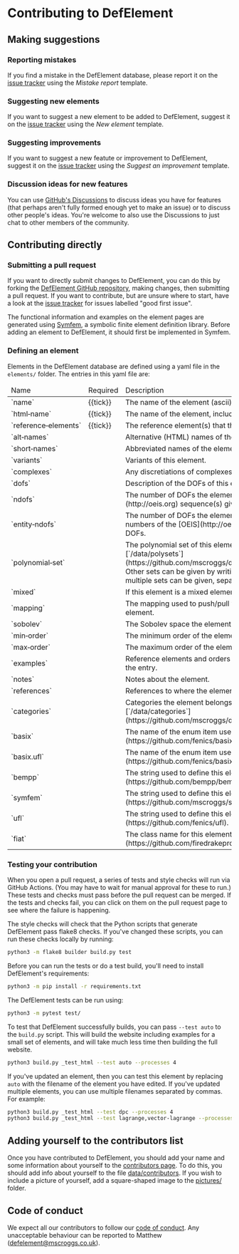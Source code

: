# Contributing to DefElement

## Making suggestions

### Reporting mistakes
If you find a mistake in the DefElement database, please report it on the
[issue tracker](https://github.com/mscroggs/defelement.com/issues/new?assignees=&labels=bug&template=mistake-report.md&title=)
using the *Mistake report* template.

### Suggesting new elements
If you want to suggest a new element to be added to DefElement, suggest it on the
[issue tracker](https://github.com/mscroggs/defelement.com/issues/new?assignees=&labels=new+element&template=new-element.md&title=Add+%5BNAME%5D+element)
using the *New element* template.

### Suggesting improvements
If you want to suggest a new featute or improvement to DefElement, suggest it on the
[issue tracker](https://github.com/mscroggs/defelement.com/issues/new?assignees=&labels=feature+request&template=suggest-an-improvement.md&title=)
using the *Suggest an improvement* template.

### Discussion ideas for new features
You can use [GitHub's Discussions](https://github.com/mscroggs/defelement.com/discussions) to discuss
ideas you have for features (that perhaps aren't fully formed enough yet to make an issue) or to
discuss other people's ideas. You're welcome to also use the Discussions to just chat to other
members of the community.

## Contributing directly

### Submitting a pull request
If you want to directly submit changes to DefElement, you can do this by forking the [DefElement GitHub repository](https://github.com/mscroggs/defelement.com),
making changes, then submitting a pull request.
If you want to contribute, but are unsure where to start, have a look at the
[issue tracker](https://github.com/mscroggs/defelement.com/labels/good%20first%20issue) for issues labelled "good first issue".

The functional information and examples on the element pages are generated using
[Symfem](https://github.com/mscroggs/symfem), a symbolic finite element definition library.
Before adding an element to DefElement, it should first be implemented in Symfem.

### Defining an element
Elements in the DefElement database are defined using a yaml file in the `elements/` folder.
The entries in this yaml file are:

<table class='bordered align-left'>
<thead>
<tr><td>Name</td><td>Required</td><td>Description</td></tr>
</thead>
<tr><td>`name`</td><td>{{tick}}</td><td>The name of the element (ascii).</td></tr>
<tr><td>`html&#8209;name`</td><td>{{tick}}</td><td>The name of the element, including HTML special characters.</td></tr>
<tr><td>`reference&#8209;elements`</td><td>{{tick}}</td><td>The reference element(s) that this finite element can be defined on.</td></tr>
<tr><td>`alt&#8209;names`</td><td></td><td>Alternative (HTML) names of the element.</td></tr>
<tr><td>`short&#8209;names`</td><td></td><td>Abbreviated names of the element.</td></tr>
<tr><td>`variants`</td><td></td><td>Variants of this element.</td></tr>
<tr><td>`complexes`</td><td></td><td>Any discretiations of complexes that this element is part of.</td></tr>
<tr><td>`dofs`</td><td></td><td>Description of the DOFs of this element.</td></tr>
<tr><td>`ndofs`</td><td></td><td>The number of DOFs the element has and the A-numbers of the [OEIS](http://oeis.org) sequence(s) giving the number of DOFs.</td></tr>
<tr><td>`entity&#8209;ndofs`</td><td></td><td>The number of DOFs the element has per subentity type and the A-numbers of the [OEIS](http://oeis.org) sequence(s) giving the number of DOFs.</td></tr>
<tr><td>`polynomial&#8209;set`</td><td></td><td>The polynomial set of this element. This can use sets defined in the file [`/data/polysets`](https://github.com/mscroggs/defelement.com/blob/main/data/polysets). Other sets can be given by writing `<k>[LaTeX definition of set]`. Unions of multiple sets can be given, separated by ` && `.</td></tr>
<tr><td>`mixed`</td><td></td><td>If this element is a mixed element, the subelements that it contains.</td></tr>
<tr><td>`mapping`</td><td></td><td>The mapping used to push/pull values foward/back from/to the reference element.</td></tr>
<tr><td>`sobolev`</td><td></td><td>The Sobolev space the element lives in.</td></tr>
<tr><td>`min&#8209;order`</td><td></td><td>The minimum order of the element</td></tr>
<tr><td>`max&#8209;order`</td><td></td><td>The maximum order of the element</td></tr>
<tr><td>`examples`</td><td></td><td>Reference elements and orders to be included in the examples section of the entry.</td></tr>
<tr><td>`notes`</td><td></td><td>Notes about the element.</td></tr>
<tr><td>`references`</td><td></td><td>References to where the element is defined.</td></tr>
<tr><td>`categories`</td><td></td><td>Categories the element belongs to. Categories are defined in the file [`/data/categories`](https://github.com/mscroggs/defelement.com/blob/main/data/categories).</td></tr>
<tr><td>`basix`</td><td></td><td>The name of the enum item used to define this element in [Basix](https://github.com/fenics/basix)'s `create_element` function.</td></tr>
<tr><td>`basix.ufl`</td><td></td><td>The name of the enum item used to define this element in [Basix.UFL](https://github.com/fenics/basix)'s `element` function.</td></tr>
<tr><td>`bempp`</td><td></td><td>The string used to define this element in [Bempp](https://github.com/bempp/bempp-cl).</td></tr>
<tr><td>`symfem`</td><td></td><td>The string used to define this element in [Symfem](https://github.com/mscroggs/symfem)'s `create_element` function.</td></tr>
<tr><td>`ufl`</td><td></td><td>The string used to define this element in [UFL](https://github.com/fenics/ufl).</td></tr>
<tr><td>`fiat`</td><td></td><td>The class name for this element in [FAIT](https://github.com/firedrakeproject/fiat).</td></tr>
</table>

### Testing your contribution
When you open a pull request, a series of tests and style checks will run via GitHub Actions.
(You may have to wait for manual approval for these to run.)
These tests and checks must pass before the pull request can be merged.
If the tests and checks fail, you can click on them on the pull request page to see where the failure is happening.

The style checks will check that the Python scripts that generate DefElement pass flake8 checks.
If you've changed these scripts, you can run these checks locally by running:

```bash
python3 -m flake8 builder build.py test
```

Before you can run the tests or do a test build, you'll need to install DefElement's requirements:

```bash
python3 -m pip install -r requirements.txt
```

The DefElement tests can be run using:

```bash
python3 -m pytest test/
```

To test that DefElement successfully builds, you can pass `--test auto` to the `build.py` script.
This will build the website including examples for a small set of elements, and will take much less time
then building the full website.

```bash
python3 build.py _test_html --test auto --processes 4
```

If you've updated an element, then you can test this element by replacing `auto` with the filename of the element you have edited.
If you've updated multiple elements, you can use multiple filenames separated by commas. For example:

```bash
python3 build.py _test_html --test dpc --processes 4
python3 build.py _test_html --test lagrange,vector-lagrange --processes 4
```

## Adding yourself to the contributors list
Once you have contributed to DefElement, you should add your name and some information about yourself to the [contributors page](https://defelement.com/contributors.html).
To do this, you should add info about yourself to the file [data/contributors](https://github.com/mscroggs/defelement.com/blob/main/data/contributors). If you wish to include a picture of yourself,
add a square-shaped image to the [pictures/](https://github.com/mscroggs/defelement.com/blob/main/pictures/) folder.

## Code of conduct
We expect all our contributors to follow our [code of conduct](CODE_OF_CONDUCT.md). Any unacceptable
behaviour can be reported to Matthew (defelement@mscroggs.co.uk).
